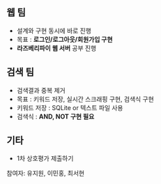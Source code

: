 ## 웹 팀
- 설계와 구현 동시에 바로 진행
- 목표 : **로그인/로그아웃/회원가입 구현**
- **라즈베리파이 웹 서버** 공부 진행

## 검색 팀
- 검색결과 중복 제거
- 목표 : 키워드 저장, 실시간 스크래핑 구현, 검색식 구현
- 키워드 저장 : SQLite or 텍스트 파일 사용
- 검색식 : **AND, NOT 구현 필요**

## 기타
- 1차 상호평가 제출하기




참여자: 유지원, 이민홍, 최서현
